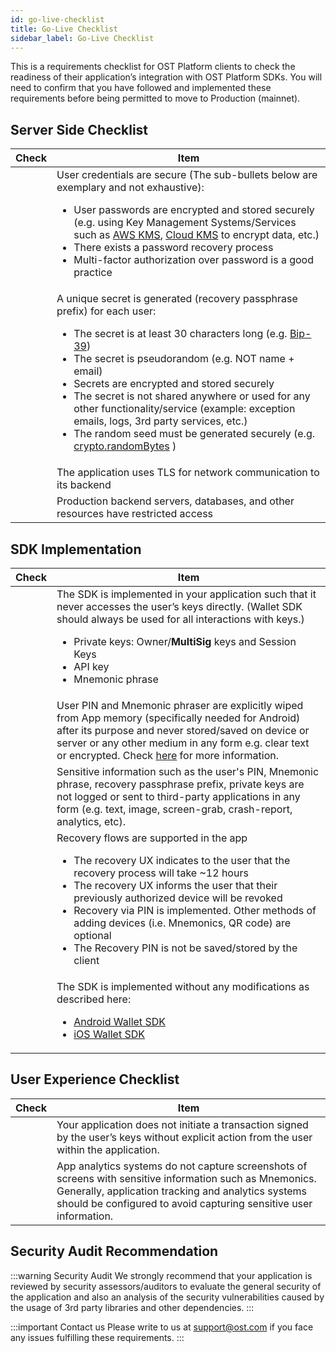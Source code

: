 ```yaml
---
id: go-live-checklist
title: Go-Live Checklist
sidebar_label: Go-Live Checklist
---
```


This is a requirements checklist for OST Platform clients to check the readiness of their application’s integration with OST Platform SDKs. You will need to confirm that you have followed and implemented these requirements before being permitted to move to Production (mainnet).

## Server Side Checklist
| Check | Item |
| --- | --- |
| | User credentials are secure (The sub-bullets below are exemplary and not exhaustive): <ul><li>User passwords are encrypted and stored securely (e.g. using Key Management Systems/Services such as [AWS KMS](https://aws.amazon.com/kms/), [Cloud KMS](https://cloud.google.com/kms/) to encrypt data, etc.)</li><li>There exists a password recovery process</li><li>Multi-factor authorization over password is a good practice</li></ul>
| | A unique secret is generated (recovery passphrase prefix) for each user:<ul><li>The secret is at least 30 characters long (e.g. [Bip-39](https://www.npmjs.com/package/bip39))</li><li>The secret is pseudorandom (e.g. NOT name + email)</li><li>Secrets are encrypted and stored securely</li><li>The secret is not shared anywhere or used for any other functionality/service (example: exception emails, logs, 3rd party services, etc.)</li><li>The random seed must be generated securely (e.g. [crypto.randomBytes](https://nodejs.org/api/crypto.html#crypto_crypto_randombytes_size_callback) )</li></ul>
| | The application uses TLS for network communication to its backend |
| | Production backend servers, databases, and other resources have restricted access |

## SDK Implementation

| Check | Item |
| --- | --- |
| | The SDK is implemented in your application such that it never accesses the user’s keys directly. (Wallet SDK should always be used for all interactions with keys.) <ul><li>Private keys: Owner/**MultiSig** keys and Session Keys</li><li>API key</li><li>Mnemonic phrase</li></ul> |
| | User PIN and Mnemonic phraser are explicitly wiped from App memory (specifically needed for Android) after its purpose and never stored/saved on device or server or any other medium in any form e.g. clear text or encrypted. Check [here](https://github.com/OWASP/owasp-mstg/blob/master/Document/0x05d-Testing-Data-Storage.md#checking-memory-for-sensitive-data) for more information. |
| | Sensitive information such as the user's PIN, Mnemonic phrase, recovery passphrase prefix, private keys are not logged or sent to third-party applications in any form (e.g. text, image, screen-grab, crash-report, analytics, etc). |
| | Recovery flows are supported in the app <ul><li>The recovery UX indicates to the user that the recovery process will take ~12 hours</li><li>The recovery UX informs the user that their previously authorized device will be revoked</li><li>Recovery via PIN is implemented. Other methods of adding devices (i.e. Mnemonics, QR code) are optional</li><li>The Recovery PIN is not be saved/stored by the client</li></ul> |
| | The SDK is implemented without any modifications as described here: <ul><li>[Android Wallet SDK](/platform/docs/sdk/mobile-wallet-sdks/android/)</li><li>[iOS Wallet SDK](/platform/docs/sdk/mobile-wallet-sdks/ios/)</li></ul> |


## User Experience Checklist

| Check | Item |
| --- | --- |
| | Your application does not initiate a transaction signed by the user’s keys without explicit action from the user within the application. |
| | App analytics systems do not capture screenshots of screens with sensitive information such as Mnemonics. Generally, application tracking and analytics systems should be configured to avoid capturing sensitive user information. |

## Security Audit Recommendation
:::warning Security Audit
We strongly recommend that your application is reviewed by security assessors/auditors to evaluate the general security of the application and also an analysis of the security vulnerabilities caused by the usage of 3rd party libraries and other dependencies.
:::

:::important Contact us
Please write to us at support@ost.com if you face any issues fulfilling these requirements.
:::


